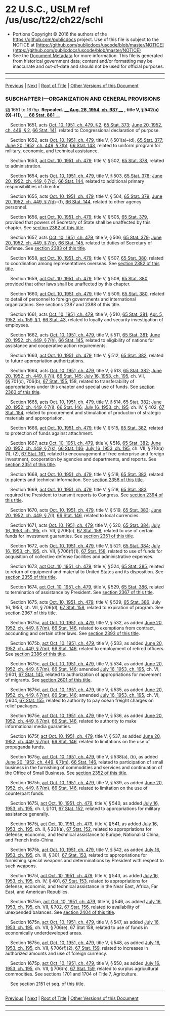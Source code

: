 ---
---

# 22 U.S.C., USLM ref /us/usc/t22/ch22/schI

* Portions Copyright © 2016 the authors of the https://github.com/publicdocs project.
  Use of this file is subject to the NOTICE at [https://github.com/publicdocs/uscode/blob/master/NOTICE](https://github.com/publicdocs/uscode/blob/master/NOTICE)
* See the [Document Metadata](././../../../../..//README.md) for more information.
  This file is generated from historical government data; content and/or formatting may be inaccurate and out-of-date and should not be used for official purposes.

----------
----------

[Previous](./../../../../..//us/usc/t22/ch22/m__us_usc_t22_ch22.md) | [Next](./../../../../..//us/usc/t22/ch22/schII/m__us_usc_t22_ch22_schII.md) | [Root of Title](./../../../../../) | [Other Versions of this Document](https://publicdocs.github.io/go/links?ns=uslm&ref=%2Fus%2Fusc%2Ft22%2Fch22%2FschI)

### SUBCHAPTER I—ORGANIZATION AND GENERAL PROVISIONS

§§ 1651 to 1675p. __Repealed.__  __[__  __Aug. 26, 1954, ch. 937__  __][/us/act/1954-08-26/ch937]__  __, title V, § 542(a)(9)–(11),__  __[__  __68 Stat. 861__  __][/us/stat/68/861]__ 

    Section 1651, acts [Oct. 10, 1951, ch. 479, § 2][/us/act/1951-10-10/ch479/s2], [65 Stat. 373][/us/stat/65/373]; [June 20, 1952, ch. 449, § 2][/us/act/1952-06-20/ch449/s2], [66 Stat. 141][/us/stat/66/141]. related to Congressional declaration of purpose.

    Section 1652, acts [Oct. 10, 1951, ch. 479][/us/act/1951-10-10/ch479], title V, § 501(a)–(d), [65 Stat. 377][/us/stat/65/377]; [June 20, 1952, ch. 449, § 7(b)][/us/act/1952-06-20/ch449/s7/b], [66 Stat. 143][/us/stat/66/143], related to uniform program for military, economic, and technical assistance.

    Section 1653, [act Oct. 10, 1951, ch. 479][/us/act/1951-10-10/ch479], title V, § 502, [65 Stat. 378][/us/stat/65/378], related to administration.

    Section 1654, acts [Oct. 10, 1951, ch. 479][/us/act/1951-10-10/ch479], title V, § 503, [65 Stat. 378][/us/stat/65/378]; [June 20, 1952, ch. 449, § 7(c)][/us/act/1952-06-20/ch449/s7/c], [66 Stat. 144][/us/stat/66/144], related to additional primary responsibilities of director.

    Section 1655, acts [Oct. 10, 1951, ch. 479][/us/act/1951-10-10/ch479], title V, § 504, [65 Stat. 379][/us/stat/65/379]; [June 20, 1952, ch. 449, § 7(d)][/us/act/1952-06-20/ch449/s7/d]–(f), [66 Stat. 144][/us/stat/66/144], related to other agency personnel.

    Section 1656, [act Oct. 10, 1951, ch. 479][/us/act/1951-10-10/ch479], title V, § 505, [65 Stat. 379][/us/stat/65/379], provided that powers of Secretary of State shall be unaffected by this chapter. See [section 2382 of this title][/us/usc/t22/s2382].

    Section 1657, acts [Oct. 10, 1951, ch. 479][/us/act/1951-10-10/ch479], title V, § 506, [65 Stat. 379][/us/stat/65/379]; [June 20, 1952, ch. 449, § 7(g)][/us/act/1952-06-20/ch449/s7/g], [66 Stat. 145][/us/stat/66/145], related to duties of Secretary of Defense. See [section 2383 of this title][/us/usc/t22/s2383].

    Section 1658, [act Oct. 10, 1951, ch. 479][/us/act/1951-10-10/ch479], title V, § 507, [65 Stat. 380][/us/stat/65/380], related to coordination among representatives overseas. See [section 2382 of this title][/us/usc/t22/s2382].

    Section 1659, [act Oct. 10, 1951, ch. 479][/us/act/1951-10-10/ch479], title V, § 508, [65 Stat. 380][/us/stat/65/380], provided that other laws shall be unaffected by this chapter.

    Section 1660, [act Oct. 10, 1951, ch. 479][/us/act/1951-10-10/ch479], title V, § 509, [65 Stat. 380][/us/stat/65/380], related to detail of personnel to foreign governments and international organizations. See sections 2387 and 2388 of this title.

    Section 1661, acts [Oct. 10, 1951, ch. 479][/us/act/1951-10-10/ch479], title V, § 510, [65 Stat. 381][/us/stat/65/381]; [Apr. 5, 1952, ch. 159, § 1][/us/act/1952-04-05/ch159/s1], [66 Stat. 43][/us/stat/66/43], related to loyalty and security investigation of employees.

    Section 1662, acts [Oct. 10, 1951, ch. 479][/us/act/1951-10-10/ch479], title V, § 511, [65 Stat. 381][/us/stat/65/381]; [June 20, 1952, ch. 449, § 7(h)][/us/act/1952-06-20/ch449/s7/h], [66 Stat. 145][/us/stat/66/145], related to eligibility of nations for assistance and cooperative action requirements.

    Section 1663, [act Oct. 10, 1951, ch. 479][/us/act/1951-10-10/ch479], title V, § 512, [65 Stat. 382][/us/stat/65/382], related to future appropriation authorizations.

    Section 1664, acts [Oct. 10, 1951, ch. 479][/us/act/1951-10-10/ch479], title V, § 513, [65 Stat. 382][/us/stat/65/382]; [June 20, 1952, ch. 449, § 7(i)][/us/act/1952-06-20/ch449/s7/i], [66 Stat. 145][/us/stat/66/145]; [July 16, 1953, ch. 195][/us/act/1953-07-16/ch195], ch. VII, §§ 701(c), 706(b), [67 Stat. 155][/us/stat/67/155], 158, related to transferability of appropriations under this chapter and special use of funds. See [section 2360 of this title][/us/usc/t22/s2360].

    Section 1665, acts [Oct. 10, 1951, ch. 479][/us/act/1951-10-10/ch479], title V, § 514, [65 Stat. 382][/us/stat/65/382]; [June 20, 1952, ch. 449, § 7(j)][/us/act/1952-06-20/ch449/s7/j], [66 Stat. 146][/us/stat/66/146]; [July 16, 1953, ch. 195][/us/act/1953-07-16/ch195], ch. IV, § 402, [67 Stat. 154][/us/stat/67/154], related to procurement and stimulation of production of strategic materials and appropriation.

    Section 1666, [act Oct. 10, 1951, ch. 479][/us/act/1951-10-10/ch479], title V, § 515, [65 Stat. 382][/us/stat/65/382], related to protection of funds against attachment.

    Section 1667, acts [Oct. 10, 1951, ch. 479][/us/act/1951-10-10/ch479], title V, § 516, [65 Stat. 382][/us/stat/65/382]; [June 20, 1952, ch. 449, § 7(k)][/us/act/1952-06-20/ch449/s7/k], [66 Stat. 146][/us/stat/66/146]; [July 16, 1953, ch. 195][/us/act/1953-07-16/ch195], ch. VII, § 710(a)(1), (2), [67 Stat. 161][/us/stat/67/161], related to encouragement of free enterprise and foreign investment, cooperation by agencies and departments, and reports. See [section 2351 of this title][/us/usc/t22/s2351].

    Section 1668, [act Oct. 10, 1951, ch. 479][/us/act/1951-10-10/ch479], title V, § 518, [65 Stat. 383][/us/stat/65/383], related to patents and technical information. See [section 2356 of this title][/us/usc/t22/s2356].

    Section 1669, [act Oct. 10, 1951, ch. 479][/us/act/1951-10-10/ch479], title V, § 518, [65 Stat. 383][/us/stat/65/383], required the President to transmit reports to Congress. See [section 2394 of this title][/us/usc/t22/s2394].

    Section 1670, acts [Oct. 10, 1951, ch. 479][/us/act/1951-10-10/ch479], title V, § 519, [65 Stat. 383][/us/stat/65/383]; [June 20, 1952, ch. 449, § 7][/us/act/1952-06-20/ch449/s7](l), [66 Stat. 146][/us/stat/66/146], related to local currencies.

    Section 1671, acts [Oct. 10, 1951, ch. 479][/us/act/1951-10-10/ch479], title V, § 520, [65 Stat. 384][/us/stat/65/384]; [July 16, 1953, ch. 195][/us/act/1953-07-16/ch195], ch. VII, § 706(c), [67 Stat. 158][/us/stat/67/158], related to use of certain funds for investment guaranties. See [section 2351 of this title][/us/usc/t22/s2351].

    Section 1672, acts [Oct. 10, 1951, ch. 479][/us/act/1951-10-10/ch479], title V, § 521, [65 Stat. 384][/us/stat/65/384]; [July 16, 1953, ch. 195][/us/act/1953-07-16/ch195], ch. VII, § 706(f)(1), [67 Stat. 158][/us/stat/67/158], related to use of funds for acquisition of collective defense facilities and administrative expenses.

    Section 1673, [act Oct. 10, 1951, ch. 479][/us/act/1951-10-10/ch479], title V, § 524, [65 Stat. 385][/us/stat/65/385], related to return of equipment and material to United States and its disposition. See [section 2355 of this title][/us/usc/t22/s2355].

    Section 1674, [act Oct. 10, 1951, ch. 479][/us/act/1951-10-10/ch479], title V, § 529, [65 Stat. 386][/us/stat/65/386], related to termination of assistance by President. See [section 2367 of this title][/us/usc/t22/s2367].

    Section 1675, acts [Oct. 10, 1951, ch. 479][/us/act/1951-10-10/ch479], title V, § 529, [65 Stat. 386][/us/stat/65/386]; July 16, 1953, ch. VII, § 706(d), [67 Stat. 158][/us/stat/67/158], related to expiration of program. See [section 2367 of this title][/us/usc/t22/s2367].

    Section 1675a, [act Oct. 10, 1951, ch. 479][/us/act/1951-10-10/ch479], title V, § 532, as added [June 20, 1952, ch. 449, § 7(m)][/us/act/1952-06-20/ch449/s7/m], [66 Stat. 146][/us/stat/66/146], related to exemptions from contract, accounting and certain other laws. See [section 2393 of this title][/us/usc/t22/s2393].

    Section 1675b, [act Oct. 10, 1951, ch. 479][/us/act/1951-10-10/ch479], title V, § 533, as added [June 20, 1952, ch. 449, § 7(m)][/us/act/1952-06-20/ch449/s7/m], [66 Stat. 146][/us/stat/66/146], related to employment of retired officers. See [section 2386 of this title][/us/usc/t22/s2386].

    Section 1675c, [act Oct. 10, 1951, ch. 479][/us/act/1951-10-10/ch479], title V, § 534, as added [June 20, 1952, ch. 449, § 7(m)][/us/act/1952-06-20/ch449/s7/m], [66 Stat. 146][/us/stat/66/146]; amended [July 16, 1953, ch. 195][/us/act/1953-07-16/ch195], ch. VI, § 601, [67 Stat. 145][/us/stat/67/145], related to authorization of appropriations for movement of migrants. See [section 2601 of this title][/us/usc/t22/s2601].

    Section 1675d, [act Oct. 10, 1951, ch. 479][/us/act/1951-10-10/ch479], title V, § 535, as added [June 20, 1952, ch. 449, § 7(m)][/us/act/1952-06-20/ch449/s7/m], [66 Stat. 146][/us/stat/66/146]; amended [July 16, 1953, ch. 195][/us/act/1953-07-16/ch195], ch. VI, § 604, [67 Stat. 155][/us/stat/67/155], related to authority to pay ocean freight charges on relief packages.

    Section 1675e, [act Oct. 10, 1951, ch. 479][/us/act/1951-10-10/ch479], title V, § 536, as added [June 20, 1952, ch. 449, § 7(m)][/us/act/1952-06-20/ch449/s7/m], [66 Stat. 146][/us/stat/66/146], related to authority to make informational media guaranties.

    Section 1675f, [act Oct. 10, 1951, ch. 479][/us/act/1951-10-10/ch479], title V, § 537, as added [June 20, 1952, ch. 449, § 7(m)][/us/act/1952-06-20/ch449/s7/m], [66 Stat. 146][/us/stat/66/146], related to limitations on the use of propaganda funds.

    Section 1675g, [act Oct. 10, 1951, ch. 479][/us/act/1951-10-10/ch479], title V, § 538(a), (b), as added [June 20, 1952, ch. 449, § 7(m)][/us/act/1952-06-20/ch449/s7/m], [66 Stat. 146][/us/stat/66/146], related to participation of small business in the furnishing of commodities and services and continuation of the Office of Small Business. See [section 2352 of this title][/us/usc/t22/s2352].

    Section 1675h, [act Oct. 10, 1951, ch. 479][/us/act/1951-10-10/ch479], title V, § 539, as added [June 20, 1952, ch. 449, § 7(m)][/us/act/1952-06-20/ch449/s7/m], [66 Stat. 146][/us/stat/66/146], related to limitation on the use of counterpart funds.

    Section 1675i, [act Oct. 10, 1951, ch. 479][/us/act/1951-10-10/ch479], title V, § 540, as added [July 16, 1953, ch. 195][/us/act/1953-07-16/ch195], ch. I, § 101, [67 Stat. 152][/us/stat/67/152], related to appropriations for military assistance generally.

    Section 1675j, [act Oct. 10, 1951, ch. 479][/us/act/1951-10-10/ch479], title V, § 541, as added [July 16, 1953, ch. 195][/us/act/1953-07-16/ch195], ch. II, § 201(a), [67 Stat. 152][/us/stat/67/152], related to appropriations for defense, economic, and technical assistance to Europe, Nationalist China, and French Indo-China.

    Section 1675k, [act Oct. 10, 1951, ch. 479][/us/act/1951-10-10/ch479], title V, § 542, as added [July 16, 1953, ch. 195][/us/act/1953-07-16/ch195], ch. III, § 301, [67 Stat. 153][/us/stat/67/153], related to appropriations for furnishing special weapons and determinations by President with respect to such weapons.

    Section 1675l, [act Oct. 10, 1951, ch. 479][/us/act/1951-10-10/ch479], title V, § 543, as added [July 16, 1953, ch. 195][/us/act/1953-07-16/ch195], ch. IV, § 401, [67 Stat. 153][/us/stat/67/153], related to appropriations for defense, economic, and technical assistance in the Near East, Africa, Far East, and American Republics.

    Section 1675m, [act Oct. 10, 1951, ch. 479][/us/act/1951-10-10/ch479], title V, § 546, as added [July 16, 1953, ch. 195][/us/act/1953-07-16/ch195], ch. VII, § 702, [67 Stat. 156][/us/stat/67/156], related to availability of unexpended balances. See [section 2404 of this title][/us/usc/t22/s2404].

    Section 1675n, [act Oct. 10, 1951, ch. 479][/us/act/1951-10-10/ch479], title V, § 547, as added [July 16, 1953, ch. 195][/us/act/1953-07-16/ch195], ch. VII, § 706(e), 67 Stat 158, related to use of funds in economically underdeveloped areas.

    Section 1675o, [act Oct. 10, 1951, ch. 479][/us/act/1951-10-10/ch479], title V, § 548, as added [July 16, 1953, ch. 195][/us/act/1953-07-16/ch195], ch. VII, § 706(f)(2), [67 Stat. 159][/us/stat/67/159], related to increases in authorized amounts and use of foreign currency.

    Section 1675p, [act Oct. 10, 1951, ch. 479][/us/act/1951-10-10/ch479], title V, § 550, as added [July 16, 1953, ch. 195][/us/act/1953-07-16/ch195], ch. VII, § 706(h), [67 Stat. 159][/us/stat/67/159], related to surplus agricultural commodities. See sections 1701 and 1704 of Title 7, Agriculture.

    See section 2151 et seq. of this title.

----------

[Previous](./../../../../..//us/usc/t22/ch22/m__us_usc_t22_ch22.md) | [Next](./../../../../..//us/usc/t22/ch22/schII/m__us_usc_t22_ch22_schII.md) | [Root of Title](./../../../../../) | [Other Versions of this Document](https://publicdocs.github.io/go/links?ns=uslm&ref=%2Fus%2Fusc%2Ft22%2Fch22%2FschI)

----------
----------

[/us/act/1954-08-26/ch937]: https://publicdocs.github.io/go/links?ns=uslm&ref=%2Fus%2Fact%2F1954-08-26%2Fch937
[/us/stat/68/861]: https://publicdocs.github.io/go/links?ns=uslm&ref=%2Fus%2Fstat%2F68%2F861
[/us/act/1951-10-10/ch479/s2]: https://publicdocs.github.io/go/links?ns=uslm&ref=%2Fus%2Fact%2F1951-10-10%2Fch479%2Fs2
[/us/stat/65/373]: https://publicdocs.github.io/go/links?ns=uslm&ref=%2Fus%2Fstat%2F65%2F373
[/us/act/1952-06-20/ch449/s2]: https://publicdocs.github.io/go/links?ns=uslm&ref=%2Fus%2Fact%2F1952-06-20%2Fch449%2Fs2
[/us/stat/66/141]: https://publicdocs.github.io/go/links?ns=uslm&ref=%2Fus%2Fstat%2F66%2F141
[/us/act/1951-10-10/ch479]: https://publicdocs.github.io/go/links?ns=uslm&ref=%2Fus%2Fact%2F1951-10-10%2Fch479
[/us/stat/65/377]: https://publicdocs.github.io/go/links?ns=uslm&ref=%2Fus%2Fstat%2F65%2F377
[/us/act/1952-06-20/ch449/s7/b]: https://publicdocs.github.io/go/links?ns=uslm&ref=%2Fus%2Fact%2F1952-06-20%2Fch449%2Fs7%2Fb
[/us/stat/66/143]: https://publicdocs.github.io/go/links?ns=uslm&ref=%2Fus%2Fstat%2F66%2F143
[/us/act/1951-10-10/ch479]: https://publicdocs.github.io/go/links?ns=uslm&ref=%2Fus%2Fact%2F1951-10-10%2Fch479
[/us/stat/65/378]: https://publicdocs.github.io/go/links?ns=uslm&ref=%2Fus%2Fstat%2F65%2F378
[/us/act/1951-10-10/ch479]: https://publicdocs.github.io/go/links?ns=uslm&ref=%2Fus%2Fact%2F1951-10-10%2Fch479
[/us/stat/65/378]: https://publicdocs.github.io/go/links?ns=uslm&ref=%2Fus%2Fstat%2F65%2F378
[/us/act/1952-06-20/ch449/s7/c]: https://publicdocs.github.io/go/links?ns=uslm&ref=%2Fus%2Fact%2F1952-06-20%2Fch449%2Fs7%2Fc
[/us/stat/66/144]: https://publicdocs.github.io/go/links?ns=uslm&ref=%2Fus%2Fstat%2F66%2F144
[/us/act/1951-10-10/ch479]: https://publicdocs.github.io/go/links?ns=uslm&ref=%2Fus%2Fact%2F1951-10-10%2Fch479
[/us/stat/65/379]: https://publicdocs.github.io/go/links?ns=uslm&ref=%2Fus%2Fstat%2F65%2F379
[/us/act/1952-06-20/ch449/s7/d]: https://publicdocs.github.io/go/links?ns=uslm&ref=%2Fus%2Fact%2F1952-06-20%2Fch449%2Fs7%2Fd
[/us/stat/66/144]: https://publicdocs.github.io/go/links?ns=uslm&ref=%2Fus%2Fstat%2F66%2F144
[/us/act/1951-10-10/ch479]: https://publicdocs.github.io/go/links?ns=uslm&ref=%2Fus%2Fact%2F1951-10-10%2Fch479
[/us/stat/65/379]: https://publicdocs.github.io/go/links?ns=uslm&ref=%2Fus%2Fstat%2F65%2F379
[/us/usc/t22/s2382]: https://publicdocs.github.io/go/links?ns=uslm&ref=%2Fus%2Fusc%2Ft22%2Fs2382
[/us/act/1951-10-10/ch479]: https://publicdocs.github.io/go/links?ns=uslm&ref=%2Fus%2Fact%2F1951-10-10%2Fch479
[/us/stat/65/379]: https://publicdocs.github.io/go/links?ns=uslm&ref=%2Fus%2Fstat%2F65%2F379
[/us/act/1952-06-20/ch449/s7/g]: https://publicdocs.github.io/go/links?ns=uslm&ref=%2Fus%2Fact%2F1952-06-20%2Fch449%2Fs7%2Fg
[/us/stat/66/145]: https://publicdocs.github.io/go/links?ns=uslm&ref=%2Fus%2Fstat%2F66%2F145
[/us/usc/t22/s2383]: https://publicdocs.github.io/go/links?ns=uslm&ref=%2Fus%2Fusc%2Ft22%2Fs2383
[/us/act/1951-10-10/ch479]: https://publicdocs.github.io/go/links?ns=uslm&ref=%2Fus%2Fact%2F1951-10-10%2Fch479
[/us/stat/65/380]: https://publicdocs.github.io/go/links?ns=uslm&ref=%2Fus%2Fstat%2F65%2F380
[/us/usc/t22/s2382]: https://publicdocs.github.io/go/links?ns=uslm&ref=%2Fus%2Fusc%2Ft22%2Fs2382
[/us/act/1951-10-10/ch479]: https://publicdocs.github.io/go/links?ns=uslm&ref=%2Fus%2Fact%2F1951-10-10%2Fch479
[/us/stat/65/380]: https://publicdocs.github.io/go/links?ns=uslm&ref=%2Fus%2Fstat%2F65%2F380
[/us/act/1951-10-10/ch479]: https://publicdocs.github.io/go/links?ns=uslm&ref=%2Fus%2Fact%2F1951-10-10%2Fch479
[/us/stat/65/380]: https://publicdocs.github.io/go/links?ns=uslm&ref=%2Fus%2Fstat%2F65%2F380
[/us/act/1951-10-10/ch479]: https://publicdocs.github.io/go/links?ns=uslm&ref=%2Fus%2Fact%2F1951-10-10%2Fch479
[/us/stat/65/381]: https://publicdocs.github.io/go/links?ns=uslm&ref=%2Fus%2Fstat%2F65%2F381
[/us/act/1952-04-05/ch159/s1]: https://publicdocs.github.io/go/links?ns=uslm&ref=%2Fus%2Fact%2F1952-04-05%2Fch159%2Fs1
[/us/stat/66/43]: https://publicdocs.github.io/go/links?ns=uslm&ref=%2Fus%2Fstat%2F66%2F43
[/us/act/1951-10-10/ch479]: https://publicdocs.github.io/go/links?ns=uslm&ref=%2Fus%2Fact%2F1951-10-10%2Fch479
[/us/stat/65/381]: https://publicdocs.github.io/go/links?ns=uslm&ref=%2Fus%2Fstat%2F65%2F381
[/us/act/1952-06-20/ch449/s7/h]: https://publicdocs.github.io/go/links?ns=uslm&ref=%2Fus%2Fact%2F1952-06-20%2Fch449%2Fs7%2Fh
[/us/stat/66/145]: https://publicdocs.github.io/go/links?ns=uslm&ref=%2Fus%2Fstat%2F66%2F145
[/us/act/1951-10-10/ch479]: https://publicdocs.github.io/go/links?ns=uslm&ref=%2Fus%2Fact%2F1951-10-10%2Fch479
[/us/stat/65/382]: https://publicdocs.github.io/go/links?ns=uslm&ref=%2Fus%2Fstat%2F65%2F382
[/us/act/1951-10-10/ch479]: https://publicdocs.github.io/go/links?ns=uslm&ref=%2Fus%2Fact%2F1951-10-10%2Fch479
[/us/stat/65/382]: https://publicdocs.github.io/go/links?ns=uslm&ref=%2Fus%2Fstat%2F65%2F382
[/us/act/1952-06-20/ch449/s7/i]: https://publicdocs.github.io/go/links?ns=uslm&ref=%2Fus%2Fact%2F1952-06-20%2Fch449%2Fs7%2Fi
[/us/stat/66/145]: https://publicdocs.github.io/go/links?ns=uslm&ref=%2Fus%2Fstat%2F66%2F145
[/us/act/1953-07-16/ch195]: https://publicdocs.github.io/go/links?ns=uslm&ref=%2Fus%2Fact%2F1953-07-16%2Fch195
[/us/stat/67/155]: https://publicdocs.github.io/go/links?ns=uslm&ref=%2Fus%2Fstat%2F67%2F155
[/us/usc/t22/s2360]: https://publicdocs.github.io/go/links?ns=uslm&ref=%2Fus%2Fusc%2Ft22%2Fs2360
[/us/act/1951-10-10/ch479]: https://publicdocs.github.io/go/links?ns=uslm&ref=%2Fus%2Fact%2F1951-10-10%2Fch479
[/us/stat/65/382]: https://publicdocs.github.io/go/links?ns=uslm&ref=%2Fus%2Fstat%2F65%2F382
[/us/act/1952-06-20/ch449/s7/j]: https://publicdocs.github.io/go/links?ns=uslm&ref=%2Fus%2Fact%2F1952-06-20%2Fch449%2Fs7%2Fj
[/us/stat/66/146]: https://publicdocs.github.io/go/links?ns=uslm&ref=%2Fus%2Fstat%2F66%2F146
[/us/act/1953-07-16/ch195]: https://publicdocs.github.io/go/links?ns=uslm&ref=%2Fus%2Fact%2F1953-07-16%2Fch195
[/us/stat/67/154]: https://publicdocs.github.io/go/links?ns=uslm&ref=%2Fus%2Fstat%2F67%2F154
[/us/act/1951-10-10/ch479]: https://publicdocs.github.io/go/links?ns=uslm&ref=%2Fus%2Fact%2F1951-10-10%2Fch479
[/us/stat/65/382]: https://publicdocs.github.io/go/links?ns=uslm&ref=%2Fus%2Fstat%2F65%2F382
[/us/act/1951-10-10/ch479]: https://publicdocs.github.io/go/links?ns=uslm&ref=%2Fus%2Fact%2F1951-10-10%2Fch479
[/us/stat/65/382]: https://publicdocs.github.io/go/links?ns=uslm&ref=%2Fus%2Fstat%2F65%2F382
[/us/act/1952-06-20/ch449/s7/k]: https://publicdocs.github.io/go/links?ns=uslm&ref=%2Fus%2Fact%2F1952-06-20%2Fch449%2Fs7%2Fk
[/us/stat/66/146]: https://publicdocs.github.io/go/links?ns=uslm&ref=%2Fus%2Fstat%2F66%2F146
[/us/act/1953-07-16/ch195]: https://publicdocs.github.io/go/links?ns=uslm&ref=%2Fus%2Fact%2F1953-07-16%2Fch195
[/us/stat/67/161]: https://publicdocs.github.io/go/links?ns=uslm&ref=%2Fus%2Fstat%2F67%2F161
[/us/usc/t22/s2351]: https://publicdocs.github.io/go/links?ns=uslm&ref=%2Fus%2Fusc%2Ft22%2Fs2351
[/us/act/1951-10-10/ch479]: https://publicdocs.github.io/go/links?ns=uslm&ref=%2Fus%2Fact%2F1951-10-10%2Fch479
[/us/stat/65/383]: https://publicdocs.github.io/go/links?ns=uslm&ref=%2Fus%2Fstat%2F65%2F383
[/us/usc/t22/s2356]: https://publicdocs.github.io/go/links?ns=uslm&ref=%2Fus%2Fusc%2Ft22%2Fs2356
[/us/act/1951-10-10/ch479]: https://publicdocs.github.io/go/links?ns=uslm&ref=%2Fus%2Fact%2F1951-10-10%2Fch479
[/us/stat/65/383]: https://publicdocs.github.io/go/links?ns=uslm&ref=%2Fus%2Fstat%2F65%2F383
[/us/usc/t22/s2394]: https://publicdocs.github.io/go/links?ns=uslm&ref=%2Fus%2Fusc%2Ft22%2Fs2394
[/us/act/1951-10-10/ch479]: https://publicdocs.github.io/go/links?ns=uslm&ref=%2Fus%2Fact%2F1951-10-10%2Fch479
[/us/stat/65/383]: https://publicdocs.github.io/go/links?ns=uslm&ref=%2Fus%2Fstat%2F65%2F383
[/us/act/1952-06-20/ch449/s7]: https://publicdocs.github.io/go/links?ns=uslm&ref=%2Fus%2Fact%2F1952-06-20%2Fch449%2Fs7
[/us/stat/66/146]: https://publicdocs.github.io/go/links?ns=uslm&ref=%2Fus%2Fstat%2F66%2F146
[/us/act/1951-10-10/ch479]: https://publicdocs.github.io/go/links?ns=uslm&ref=%2Fus%2Fact%2F1951-10-10%2Fch479
[/us/stat/65/384]: https://publicdocs.github.io/go/links?ns=uslm&ref=%2Fus%2Fstat%2F65%2F384
[/us/act/1953-07-16/ch195]: https://publicdocs.github.io/go/links?ns=uslm&ref=%2Fus%2Fact%2F1953-07-16%2Fch195
[/us/stat/67/158]: https://publicdocs.github.io/go/links?ns=uslm&ref=%2Fus%2Fstat%2F67%2F158
[/us/usc/t22/s2351]: https://publicdocs.github.io/go/links?ns=uslm&ref=%2Fus%2Fusc%2Ft22%2Fs2351
[/us/act/1951-10-10/ch479]: https://publicdocs.github.io/go/links?ns=uslm&ref=%2Fus%2Fact%2F1951-10-10%2Fch479
[/us/stat/65/384]: https://publicdocs.github.io/go/links?ns=uslm&ref=%2Fus%2Fstat%2F65%2F384
[/us/act/1953-07-16/ch195]: https://publicdocs.github.io/go/links?ns=uslm&ref=%2Fus%2Fact%2F1953-07-16%2Fch195
[/us/stat/67/158]: https://publicdocs.github.io/go/links?ns=uslm&ref=%2Fus%2Fstat%2F67%2F158
[/us/act/1951-10-10/ch479]: https://publicdocs.github.io/go/links?ns=uslm&ref=%2Fus%2Fact%2F1951-10-10%2Fch479
[/us/stat/65/385]: https://publicdocs.github.io/go/links?ns=uslm&ref=%2Fus%2Fstat%2F65%2F385
[/us/usc/t22/s2355]: https://publicdocs.github.io/go/links?ns=uslm&ref=%2Fus%2Fusc%2Ft22%2Fs2355
[/us/act/1951-10-10/ch479]: https://publicdocs.github.io/go/links?ns=uslm&ref=%2Fus%2Fact%2F1951-10-10%2Fch479
[/us/stat/65/386]: https://publicdocs.github.io/go/links?ns=uslm&ref=%2Fus%2Fstat%2F65%2F386
[/us/usc/t22/s2367]: https://publicdocs.github.io/go/links?ns=uslm&ref=%2Fus%2Fusc%2Ft22%2Fs2367
[/us/act/1951-10-10/ch479]: https://publicdocs.github.io/go/links?ns=uslm&ref=%2Fus%2Fact%2F1951-10-10%2Fch479
[/us/stat/65/386]: https://publicdocs.github.io/go/links?ns=uslm&ref=%2Fus%2Fstat%2F65%2F386
[/us/stat/67/158]: https://publicdocs.github.io/go/links?ns=uslm&ref=%2Fus%2Fstat%2F67%2F158
[/us/usc/t22/s2367]: https://publicdocs.github.io/go/links?ns=uslm&ref=%2Fus%2Fusc%2Ft22%2Fs2367
[/us/act/1951-10-10/ch479]: https://publicdocs.github.io/go/links?ns=uslm&ref=%2Fus%2Fact%2F1951-10-10%2Fch479
[/us/act/1952-06-20/ch449/s7/m]: https://publicdocs.github.io/go/links?ns=uslm&ref=%2Fus%2Fact%2F1952-06-20%2Fch449%2Fs7%2Fm
[/us/stat/66/146]: https://publicdocs.github.io/go/links?ns=uslm&ref=%2Fus%2Fstat%2F66%2F146
[/us/usc/t22/s2393]: https://publicdocs.github.io/go/links?ns=uslm&ref=%2Fus%2Fusc%2Ft22%2Fs2393
[/us/act/1951-10-10/ch479]: https://publicdocs.github.io/go/links?ns=uslm&ref=%2Fus%2Fact%2F1951-10-10%2Fch479
[/us/act/1952-06-20/ch449/s7/m]: https://publicdocs.github.io/go/links?ns=uslm&ref=%2Fus%2Fact%2F1952-06-20%2Fch449%2Fs7%2Fm
[/us/stat/66/146]: https://publicdocs.github.io/go/links?ns=uslm&ref=%2Fus%2Fstat%2F66%2F146
[/us/usc/t22/s2386]: https://publicdocs.github.io/go/links?ns=uslm&ref=%2Fus%2Fusc%2Ft22%2Fs2386
[/us/act/1951-10-10/ch479]: https://publicdocs.github.io/go/links?ns=uslm&ref=%2Fus%2Fact%2F1951-10-10%2Fch479
[/us/act/1952-06-20/ch449/s7/m]: https://publicdocs.github.io/go/links?ns=uslm&ref=%2Fus%2Fact%2F1952-06-20%2Fch449%2Fs7%2Fm
[/us/stat/66/146]: https://publicdocs.github.io/go/links?ns=uslm&ref=%2Fus%2Fstat%2F66%2F146
[/us/act/1953-07-16/ch195]: https://publicdocs.github.io/go/links?ns=uslm&ref=%2Fus%2Fact%2F1953-07-16%2Fch195
[/us/stat/67/145]: https://publicdocs.github.io/go/links?ns=uslm&ref=%2Fus%2Fstat%2F67%2F145
[/us/usc/t22/s2601]: https://publicdocs.github.io/go/links?ns=uslm&ref=%2Fus%2Fusc%2Ft22%2Fs2601
[/us/act/1951-10-10/ch479]: https://publicdocs.github.io/go/links?ns=uslm&ref=%2Fus%2Fact%2F1951-10-10%2Fch479
[/us/act/1952-06-20/ch449/s7/m]: https://publicdocs.github.io/go/links?ns=uslm&ref=%2Fus%2Fact%2F1952-06-20%2Fch449%2Fs7%2Fm
[/us/stat/66/146]: https://publicdocs.github.io/go/links?ns=uslm&ref=%2Fus%2Fstat%2F66%2F146
[/us/act/1953-07-16/ch195]: https://publicdocs.github.io/go/links?ns=uslm&ref=%2Fus%2Fact%2F1953-07-16%2Fch195
[/us/stat/67/155]: https://publicdocs.github.io/go/links?ns=uslm&ref=%2Fus%2Fstat%2F67%2F155
[/us/act/1951-10-10/ch479]: https://publicdocs.github.io/go/links?ns=uslm&ref=%2Fus%2Fact%2F1951-10-10%2Fch479
[/us/act/1952-06-20/ch449/s7/m]: https://publicdocs.github.io/go/links?ns=uslm&ref=%2Fus%2Fact%2F1952-06-20%2Fch449%2Fs7%2Fm
[/us/stat/66/146]: https://publicdocs.github.io/go/links?ns=uslm&ref=%2Fus%2Fstat%2F66%2F146
[/us/act/1951-10-10/ch479]: https://publicdocs.github.io/go/links?ns=uslm&ref=%2Fus%2Fact%2F1951-10-10%2Fch479
[/us/act/1952-06-20/ch449/s7/m]: https://publicdocs.github.io/go/links?ns=uslm&ref=%2Fus%2Fact%2F1952-06-20%2Fch449%2Fs7%2Fm
[/us/stat/66/146]: https://publicdocs.github.io/go/links?ns=uslm&ref=%2Fus%2Fstat%2F66%2F146
[/us/act/1951-10-10/ch479]: https://publicdocs.github.io/go/links?ns=uslm&ref=%2Fus%2Fact%2F1951-10-10%2Fch479
[/us/act/1952-06-20/ch449/s7/m]: https://publicdocs.github.io/go/links?ns=uslm&ref=%2Fus%2Fact%2F1952-06-20%2Fch449%2Fs7%2Fm
[/us/stat/66/146]: https://publicdocs.github.io/go/links?ns=uslm&ref=%2Fus%2Fstat%2F66%2F146
[/us/usc/t22/s2352]: https://publicdocs.github.io/go/links?ns=uslm&ref=%2Fus%2Fusc%2Ft22%2Fs2352
[/us/act/1951-10-10/ch479]: https://publicdocs.github.io/go/links?ns=uslm&ref=%2Fus%2Fact%2F1951-10-10%2Fch479
[/us/act/1952-06-20/ch449/s7/m]: https://publicdocs.github.io/go/links?ns=uslm&ref=%2Fus%2Fact%2F1952-06-20%2Fch449%2Fs7%2Fm
[/us/stat/66/146]: https://publicdocs.github.io/go/links?ns=uslm&ref=%2Fus%2Fstat%2F66%2F146
[/us/act/1951-10-10/ch479]: https://publicdocs.github.io/go/links?ns=uslm&ref=%2Fus%2Fact%2F1951-10-10%2Fch479
[/us/act/1953-07-16/ch195]: https://publicdocs.github.io/go/links?ns=uslm&ref=%2Fus%2Fact%2F1953-07-16%2Fch195
[/us/stat/67/152]: https://publicdocs.github.io/go/links?ns=uslm&ref=%2Fus%2Fstat%2F67%2F152
[/us/act/1951-10-10/ch479]: https://publicdocs.github.io/go/links?ns=uslm&ref=%2Fus%2Fact%2F1951-10-10%2Fch479
[/us/act/1953-07-16/ch195]: https://publicdocs.github.io/go/links?ns=uslm&ref=%2Fus%2Fact%2F1953-07-16%2Fch195
[/us/stat/67/152]: https://publicdocs.github.io/go/links?ns=uslm&ref=%2Fus%2Fstat%2F67%2F152
[/us/act/1951-10-10/ch479]: https://publicdocs.github.io/go/links?ns=uslm&ref=%2Fus%2Fact%2F1951-10-10%2Fch479
[/us/act/1953-07-16/ch195]: https://publicdocs.github.io/go/links?ns=uslm&ref=%2Fus%2Fact%2F1953-07-16%2Fch195
[/us/stat/67/153]: https://publicdocs.github.io/go/links?ns=uslm&ref=%2Fus%2Fstat%2F67%2F153
[/us/act/1951-10-10/ch479]: https://publicdocs.github.io/go/links?ns=uslm&ref=%2Fus%2Fact%2F1951-10-10%2Fch479
[/us/act/1953-07-16/ch195]: https://publicdocs.github.io/go/links?ns=uslm&ref=%2Fus%2Fact%2F1953-07-16%2Fch195
[/us/stat/67/153]: https://publicdocs.github.io/go/links?ns=uslm&ref=%2Fus%2Fstat%2F67%2F153
[/us/act/1951-10-10/ch479]: https://publicdocs.github.io/go/links?ns=uslm&ref=%2Fus%2Fact%2F1951-10-10%2Fch479
[/us/act/1953-07-16/ch195]: https://publicdocs.github.io/go/links?ns=uslm&ref=%2Fus%2Fact%2F1953-07-16%2Fch195
[/us/stat/67/156]: https://publicdocs.github.io/go/links?ns=uslm&ref=%2Fus%2Fstat%2F67%2F156
[/us/usc/t22/s2404]: https://publicdocs.github.io/go/links?ns=uslm&ref=%2Fus%2Fusc%2Ft22%2Fs2404
[/us/act/1951-10-10/ch479]: https://publicdocs.github.io/go/links?ns=uslm&ref=%2Fus%2Fact%2F1951-10-10%2Fch479
[/us/act/1953-07-16/ch195]: https://publicdocs.github.io/go/links?ns=uslm&ref=%2Fus%2Fact%2F1953-07-16%2Fch195
[/us/act/1951-10-10/ch479]: https://publicdocs.github.io/go/links?ns=uslm&ref=%2Fus%2Fact%2F1951-10-10%2Fch479
[/us/act/1953-07-16/ch195]: https://publicdocs.github.io/go/links?ns=uslm&ref=%2Fus%2Fact%2F1953-07-16%2Fch195
[/us/stat/67/159]: https://publicdocs.github.io/go/links?ns=uslm&ref=%2Fus%2Fstat%2F67%2F159
[/us/act/1951-10-10/ch479]: https://publicdocs.github.io/go/links?ns=uslm&ref=%2Fus%2Fact%2F1951-10-10%2Fch479
[/us/act/1953-07-16/ch195]: https://publicdocs.github.io/go/links?ns=uslm&ref=%2Fus%2Fact%2F1953-07-16%2Fch195
[/us/stat/67/159]: https://publicdocs.github.io/go/links?ns=uslm&ref=%2Fus%2Fstat%2F67%2F159


